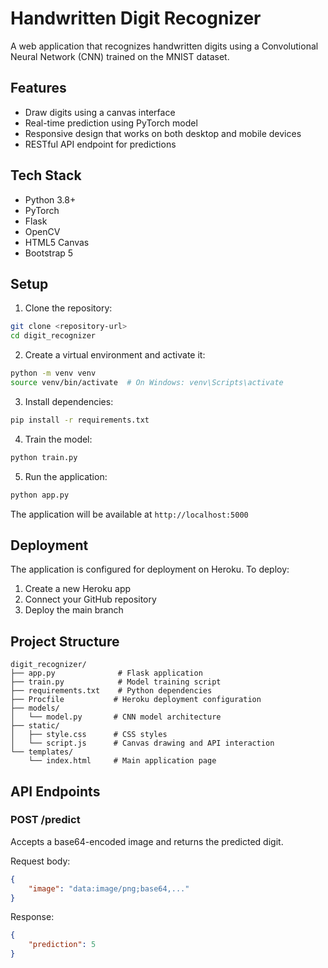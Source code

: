 # Handwritten Digit Recognizer

A web application that recognizes handwritten digits using a Convolutional Neural Network (CNN) trained on the MNIST dataset.

## Features

- Draw digits using a canvas interface
- Real-time prediction using PyTorch model
- Responsive design that works on both desktop and mobile devices
- RESTful API endpoint for predictions

## Tech Stack

- Python 3.8+
- PyTorch
- Flask
- OpenCV
- HTML5 Canvas
- Bootstrap 5

## Setup

1. Clone the repository:
```bash
git clone <repository-url>
cd digit_recognizer
```

2. Create a virtual environment and activate it:
```bash
python -m venv venv
source venv/bin/activate  # On Windows: venv\Scripts\activate
```

3. Install dependencies:
```bash
pip install -r requirements.txt
```

4. Train the model:
```bash
python train.py
```

5. Run the application:
```bash
python app.py
```

The application will be available at `http://localhost:5000`

## Deployment

The application is configured for deployment on Heroku. To deploy:

1. Create a new Heroku app
2. Connect your GitHub repository
3. Deploy the main branch

## Project Structure

```
digit_recognizer/
├── app.py              # Flask application
├── train.py            # Model training script
├── requirements.txt    # Python dependencies
├── Procfile           # Heroku deployment configuration
├── models/
│   └── model.py       # CNN model architecture
├── static/
│   ├── style.css      # CSS styles
│   └── script.js      # Canvas drawing and API interaction
└── templates/
    └── index.html     # Main application page
```

## API Endpoints

### POST /predict

Accepts a base64-encoded image and returns the predicted digit.

Request body:
```json
{
    "image": "data:image/png;base64,..."
}
```

Response:
```json
{
    "prediction": 5
}
```
